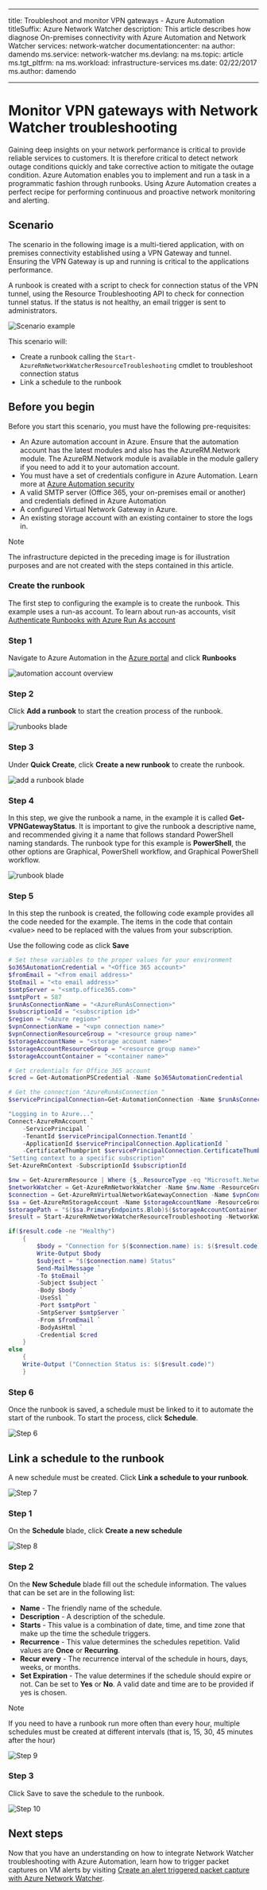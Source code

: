 ﻿---

title: Troubleshoot and monitor VPN gateways - Azure Automation
titleSuffix: Azure Network Watcher
description: This article describes how diagnose On-premises connectivity with Azure Automation and Network Watcher
services: network-watcher
documentationcenter: na
author: damendo
ms.service: network-watcher
ms.devlang: na
ms.topic: article
ms.tgt_pltfrm: na
ms.workload:  infrastructure-services
ms.date: 02/22/2017
ms.author: damendo

---

# Monitor VPN gateways with Network Watcher troubleshooting

Gaining deep insights on your network performance is critical to provide reliable services to customers. It is therefore critical to detect network outage conditions quickly and take corrective action to mitigate the outage condition. Azure Automation enables you to implement and run a task in a programmatic fashion through runbooks. Using Azure Automation creates a perfect recipe for performing continuous and proactive network monitoring and alerting.

## Scenario

The scenario in the following image is a multi-tiered application, with on premises connectivity established using a VPN Gateway and tunnel. Ensuring the VPN Gateway is up and running is critical to the applications performance.

A runbook is created with a script to check for connection status of the VPN tunnel, using the Resource Troubleshooting API to check for connection tunnel status. If the status is not healthy, an email trigger is sent to administrators.

![Scenario example][scenario]

This scenario will:

- Create a runbook calling the `Start-AzureRmNetworkWatcherResourceTroubleshooting` cmdlet to troubleshoot connection status
- Link a schedule to the runbook

## Before you begin

Before you start this scenario, you must have the following pre-requisites:

- An Azure automation account in Azure. Ensure that the automation account has the latest modules and also has the AzureRM.Network module. The AzureRM.Network module is available in the module gallery if you need to add it to your automation account.
- You must have a set of credentials configure in Azure Automation. Learn more at [Azure Automation security](../automation/automation-security-overview.md)
- A valid SMTP server (Office 365, your on-premises email or another) and credentials defined in Azure Automation
- A configured Virtual Network Gateway in Azure.
- An existing storage account with an existing container to store the logs in.

> [!NOTE]
> The infrastructure depicted in the preceding image is for illustration purposes and are not created with the steps contained in this article.

### Create the runbook

The first step to configuring the example is to create the runbook. This example uses a run-as account. To learn about run-as accounts, visit [Authenticate Runbooks with Azure Run As account](../automation/automation-create-runas-account.md)

### Step 1

Navigate to Azure Automation in the [Azure portal](https://portal.azure.com) and click **Runbooks**

![automation account overview][1]

### Step 2

Click **Add a runbook** to start the creation process of the runbook.

![runbooks blade][2]

### Step 3

Under **Quick Create**, click **Create a new runbook** to create the runbook.

![add a runbook blade][3]

### Step 4

In this step, we give the runbook a name, in the example it is called **Get-VPNGatewayStatus**. It is important to give the runbook a descriptive name, and recommended giving it a name that follows standard PowerShell naming standards. The runbook type for this example is **PowerShell**, the other options are Graphical, PowerShell workflow, and Graphical PowerShell workflow.

![runbook blade][4]

### Step 5

In this step the runbook is created, the following code example provides all the code needed for the example. The items in the code that contain \<value\> need to be replaced with the values from your subscription.

Use the following code as click **Save**

```powershell
# Set these variables to the proper values for your environment
$o365AutomationCredential = "<Office 365 account>"
$fromEmail = "<from email address>"
$toEmail = "<to email address>"
$smtpServer = "<smtp.office365.com>"
$smtpPort = 587
$runAsConnectionName = "<AzureRunAsConnection>"
$subscriptionId = "<subscription id>"
$region = "<Azure region>"
$vpnConnectionName = "<vpn connection name>"
$vpnConnectionResourceGroup = "<resource group name>"
$storageAccountName = "<storage account name>"
$storageAccountResourceGroup = "<resource group name>"
$storageAccountContainer = "<container name>"

# Get credentials for Office 365 account
$cred = Get-AutomationPSCredential -Name $o365AutomationCredential

# Get the connection "AzureRunAsConnection "
$servicePrincipalConnection=Get-AutomationConnection -Name $runAsConnectionName

"Logging in to Azure..."
Connect-AzureRmAccount `
    -ServicePrincipal `
    -TenantId $servicePrincipalConnection.TenantId `
    -ApplicationId $servicePrincipalConnection.ApplicationId `
    -CertificateThumbprint $servicePrincipalConnection.CertificateThumbprint
"Setting context to a specific subscription"
Set-AzureRmContext -SubscriptionId $subscriptionId

$nw = Get-AzurermResource | Where {$_.ResourceType -eq "Microsoft.Network/networkWatchers" -and $_.Location -eq $region }
$networkWatcher = Get-AzureRmNetworkWatcher -Name $nw.Name -ResourceGroupName $nw.ResourceGroupName
$connection = Get-AzureRmVirtualNetworkGatewayConnection -Name $vpnConnectionName -ResourceGroupName $vpnConnectionResourceGroup
$sa = Get-AzureRmStorageAccount -Name $storageAccountName -ResourceGroupName $storageAccountResourceGroup 
$storagePath = "$($sa.PrimaryEndpoints.Blob)$($storageAccountContainer)"
$result = Start-AzureRmNetworkWatcherResourceTroubleshooting -NetworkWatcher $networkWatcher -TargetResourceId $connection.Id -StorageId $sa.Id -StoragePath $storagePath

if($result.code -ne "Healthy")
    {
        $body = "Connection for $($connection.name) is: $($result.code) `n$($result.results[0].summary) `nView the logs at $($storagePath) to learn more."
        Write-Output $body
        $subject = "$($connection.name) Status"
        Send-MailMessage `
        -To $toEmail `
        -Subject $subject `
        -Body $body `
        -UseSsl `
        -Port $smtpPort `
        -SmtpServer $smtpServer `
        -From $fromEmail `
        -BodyAsHtml `
        -Credential $cred
    }
else
    {
    Write-Output ("Connection Status is: $($result.code)")
    }
```

### Step 6

Once the runbook is saved, a schedule must be linked to it to automate the start of the runbook. To start the process, click **Schedule**.

![Step 6][6]

## Link a schedule to the runbook

A new schedule must be created. Click **Link a schedule to your runbook**.

![Step 7][7]

### Step 1

On the **Schedule** blade, click **Create a new schedule**

![Step 8][8]

### Step 2

On the **New Schedule** blade fill out the schedule information. The values that can be set are in the following list:

- **Name** - The friendly name of the schedule.
- **Description** - A description of the schedule.
- **Starts** - This value is a combination of date, time, and time zone that make up the time the schedule triggers.
- **Recurrence** - This value determines the schedules repetition.  Valid values are **Once** or **Recurring**.
- **Recur every** - The recurrence interval of the schedule in hours, days, weeks, or months.
- **Set Expiration** - The value determines if the schedule should expire or not. Can be set to **Yes** or **No**. A valid date and time are to be provided if yes is chosen.

> [!NOTE]
> If you need to have a runbook run more often than every hour, multiple schedules must be created at different intervals (that is, 15, 30, 45 minutes after the hour)

![Step 9][9]

### Step 3

Click Save to save the schedule to the runbook.

![Step 10][10]

## Next steps

Now that you have an understanding on how to integrate Network Watcher troubleshooting with Azure Automation, learn how to trigger packet captures on VM alerts by visiting [Create an alert triggered packet capture with Azure Network Watcher](network-watcher-alert-triggered-packet-capture.md).

<!-- images -->
[scenario]: ./media/network-watcher-monitor-with-azure-automation/scenario.png
[1]: ./media/network-watcher-monitor-with-azure-automation/figure1.png
[2]: ./media/network-watcher-monitor-with-azure-automation/figure2.png
[3]: ./media/network-watcher-monitor-with-azure-automation/figure3.png
[4]: ./media/network-watcher-monitor-with-azure-automation/figure4.png
[5]: ./media/network-watcher-monitor-with-azure-automation/figure5.png
[6]: ./media/network-watcher-monitor-with-azure-automation/figure6.png
[7]: ./media/network-watcher-monitor-with-azure-automation/figure7.png
[8]: ./media/network-watcher-monitor-with-azure-automation/figure8.png
[9]: ./media/network-watcher-monitor-with-azure-automation/figure9.png
[10]: ./media/network-watcher-monitor-with-azure-automation/figure10.png
